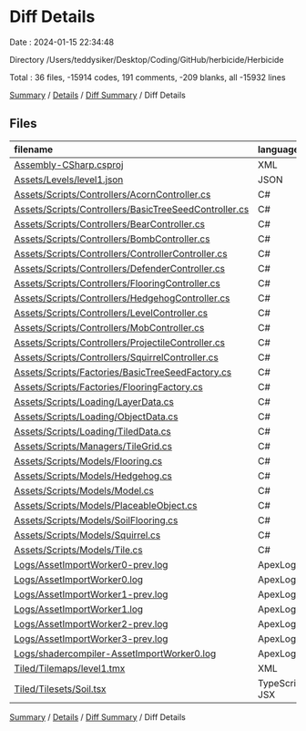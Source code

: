 # Diff Details

Date : 2024-01-15 22:34:48

Directory /Users/teddysiker/Desktop/Coding/GitHub/herbicide/Herbicide

Total : 36 files,  -15914 codes, 191 comments, -209 blanks, all -15932 lines

[Summary](results.md) / [Details](details.md) / [Diff Summary](diff.md) / Diff Details

## Files
| filename | language | code | comment | blank | total |
| :--- | :--- | ---: | ---: | ---: | ---: |
| [Assembly-CSharp.csproj](/Assembly-CSharp.csproj) | XML | 3 | 0 | 0 | 3 |
| [Assets/Levels/level1.json](/Assets/Levels/level1.json) | JSON | 3 | 0 | 0 | 3 |
| [Assets/Scripts/Controllers/AcornController.cs](/Assets/Scripts/Controllers/AcornController.cs) | C# | -3 | -3 | 0 | -6 |
| [Assets/Scripts/Controllers/BasicTreeSeedController.cs](/Assets/Scripts/Controllers/BasicTreeSeedController.cs) | C# | 69 | 57 | 22 | 148 |
| [Assets/Scripts/Controllers/BearController.cs](/Assets/Scripts/Controllers/BearController.cs) | C# | -1 | -4 | -1 | -6 |
| [Assets/Scripts/Controllers/BombController.cs](/Assets/Scripts/Controllers/BombController.cs) | C# | 0 | -2 | -1 | -3 |
| [Assets/Scripts/Controllers/ControllerController.cs](/Assets/Scripts/Controllers/ControllerController.cs) | C# | 4 | 0 | 0 | 4 |
| [Assets/Scripts/Controllers/DefenderController.cs](/Assets/Scripts/Controllers/DefenderController.cs) | C# | 5 | 9 | 6 | 20 |
| [Assets/Scripts/Controllers/FlooringController.cs](/Assets/Scripts/Controllers/FlooringController.cs) | C# | 13 | 27 | 6 | 46 |
| [Assets/Scripts/Controllers/HedgehogController.cs](/Assets/Scripts/Controllers/HedgehogController.cs) | C# | 91 | 32 | 16 | 139 |
| [Assets/Scripts/Controllers/LevelController.cs](/Assets/Scripts/Controllers/LevelController.cs) | C# | 1 | 0 | 0 | 1 |
| [Assets/Scripts/Controllers/MobController.cs](/Assets/Scripts/Controllers/MobController.cs) | C# | 7 | 1 | 1 | 9 |
| [Assets/Scripts/Controllers/ProjectileController.cs](/Assets/Scripts/Controllers/ProjectileController.cs) | C# | 3 | 0 | 0 | 3 |
| [Assets/Scripts/Controllers/SquirrelController.cs](/Assets/Scripts/Controllers/SquirrelController.cs) | C# | -1 | -4 | 0 | -5 |
| [Assets/Scripts/Factories/BasicTreeSeedFactory.cs](/Assets/Scripts/Factories/BasicTreeSeedFactory.cs) | C# | 26 | 35 | 11 | 72 |
| [Assets/Scripts/Factories/FlooringFactory.cs](/Assets/Scripts/Factories/FlooringFactory.cs) | C# | 3 | 7 | 2 | 12 |
| [Assets/Scripts/Loading/LayerData.cs](/Assets/Scripts/Loading/LayerData.cs) | C# | 1 | 2 | 2 | 5 |
| [Assets/Scripts/Loading/ObjectData.cs](/Assets/Scripts/Loading/ObjectData.cs) | C# | 12 | 9 | 4 | 25 |
| [Assets/Scripts/Loading/TiledData.cs](/Assets/Scripts/Loading/TiledData.cs) | C# | -13 | -9 | -2 | -24 |
| [Assets/Scripts/Managers/TileGrid.cs](/Assets/Scripts/Managers/TileGrid.cs) | C# | 22 | 17 | 5 | 44 |
| [Assets/Scripts/Models/Flooring.cs](/Assets/Scripts/Models/Flooring.cs) | C# | -3 | -5 | -1 | -9 |
| [Assets/Scripts/Models/Hedgehog.cs](/Assets/Scripts/Models/Hedgehog.cs) | C# | 1 | 4 | 1 | 6 |
| [Assets/Scripts/Models/Model.cs](/Assets/Scripts/Models/Model.cs) | C# | 7 | 10 | 2 | 19 |
| [Assets/Scripts/Models/PlaceableObject.cs](/Assets/Scripts/Models/PlaceableObject.cs) | C# | -1 | -6 | -1 | -8 |
| [Assets/Scripts/Models/SoilFlooring.cs](/Assets/Scripts/Models/SoilFlooring.cs) | C# | 1 | 5 | 1 | 7 |
| [Assets/Scripts/Models/Squirrel.cs](/Assets/Scripts/Models/Squirrel.cs) | C# | 0 | -4 | -3 | -7 |
| [Assets/Scripts/Models/Tile.cs](/Assets/Scripts/Models/Tile.cs) | C# | 13 | 13 | 2 | 28 |
| [Logs/AssetImportWorker0-prev.log](/Logs/AssetImportWorker0-prev.log) | ApexLog | -7,538 | 0 | -127 | -7,665 |
| [Logs/AssetImportWorker0.log](/Logs/AssetImportWorker0.log) | ApexLog | 771 | 0 | 15 | 786 |
| [Logs/AssetImportWorker1-prev.log](/Logs/AssetImportWorker1-prev.log) | ApexLog | -7,112 | 0 | -127 | -7,239 |
| [Logs/AssetImportWorker1.log](/Logs/AssetImportWorker1.log) | ApexLog | 837 | 0 | 15 | 852 |
| [Logs/AssetImportWorker2-prev.log](/Logs/AssetImportWorker2-prev.log) | ApexLog | -1,601 | 0 | -29 | -1,630 |
| [Logs/AssetImportWorker3-prev.log](/Logs/AssetImportWorker3-prev.log) | ApexLog | -1,601 | 0 | -29 | -1,630 |
| [Logs/shadercompiler-AssetImportWorker0.log](/Logs/shadercompiler-AssetImportWorker0.log) | ApexLog | 2 | 0 | 1 | 3 |
| [Tiled/Tilemaps/level1.tmx](/Tiled/Tilemaps/level1.tmx) | XML | -15 | 0 | 0 | -15 |
| [Tiled/Tilesets/Soil.tsx](/Tiled/Tilesets/Soil.tsx) | TypeScript JSX | 80 | 0 | 0 | 80 |

[Summary](results.md) / [Details](details.md) / [Diff Summary](diff.md) / Diff Details